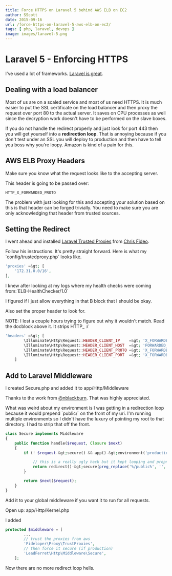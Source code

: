 ```yaml
---
title: Force HTTPS on Laravel 5 behind AWS ELB on EC2
author: SScott
date: 2015-09-16
url: /force-https-on-laravel-5-aws-elb-on-ec2/
tags: [ php, laravel, devops ]
image: images/laravel-5.png
---
```

# Laravel 5 - Enforcing HTTPS


I've used a lot of frameworks. [Laravel is great](http://laravel.com/).

## Dealing with a load balancer

Most of us are on a scaled service and most of us need HTTPS. It is much easier to put the SSL certificate on the load balancer and then proxy the request over port 80 to the actual server. It saves on CPU processes as well since the decryption work doesn't have to be performed on the slave boxes.

If you do not handle the redirect properly and just look for port 443 then you will get yourself into a **redirection loop**. That is annoying because if you don't test under an SSL you will deploy to production and then have to tell you boss why you're loopy. Amazon is kind of a pain for this.

## AWS ELB Proxy Headers

Make sure you know what the request looks like to the accepting server.

This header is going to be passed over:

`HTTP_X_FORWARDED_PROTO`

The problem with just looking for this and accepting your solution based on this is that header can be forged trivially. You need to make sure you are only acknowledging that header from trusted sources.

## Setting the Redirect

I went ahead and installed <a href="https://github.com/fideloper/TrustedProxy" title="Laravel Trusted Proxies" target="_blank">Laravel Trusted Proxies</a> from <a href="https://github.com/fideloper" title="Chris Fideo" target="_blank">Chris Fideo</a>.

Follow his instructions. It's pretty straight forward. Here is what my \`config/trustedproxy.php\` looks like.

```php
'proxies' =&gt; [
    '172.31.0.0/16',
],
```

I knew after looking at my logs where my health checks were coming from:\`ELB-HealthChecker/1.0\`

I figured if I just allow everything in that B block that I should be okay.

Also set the proper header to look for.

NOTE: I lost a couple hours trying to figure out why it wouldn't match. Read the docblock above it. It strips HTTP_  <img src="http://scotttactical.com/wp-includes/images/smilies/frownie.png" alt=":(" class="wp-smiley" style="height: 1em; max-height: 1em;" />

```php
'headers' =&gt; [
        \Illuminate\Http\Request::HEADER_CLIENT_IP    =&gt; 'X_FORWARDED_FOR',
        \Illuminate\Http\Request::HEADER_CLIENT_HOST  =&gt; 'FORWARDED_HOST',
        \Illuminate\Http\Request::HEADER_CLIENT_PROTO =&gt; 'X_FORWARDED_PROTO',
        \Illuminate\Http\Request::HEADER_CLIENT_PORT  =&gt; 'X_FORWARDED_PORT',
    ]
```

## Add to Laravel Middleware

I created Secure.php and added it to app/Http/Middleware

Thanks to the work from <a href="https://gist.github.com/nblackburn/a66e8e93561e277996aa" title="nblackburn" target="_blank">@nblackburn</a>. That was highly appreciated.

What was weird about my environment is I was getting in a redirection loop because it would prepend \`public/\` on the front of my uri. I'm running multiple environments so I didn't have the luxury of pointing my root to that directory. I had to strip that off the front.

```php
class Secure implements Middleware
{
    public function handle($request, Closure $next)
    {
        if (! $request-&gt;secure() && app()-&gt;environment('production')) {

            // this is a really ugly hack but it kept looping and prepnding public
            return redirect()-&gt;secure(preg_replace('%/public%', '', $request-&gt;getRequestUri()));
        }

        return $next($request);
    }
}
```

Add it to your global middleware if you want it to run for all requests.

Open up: app/Http/Kernel.php

I added

```php
protected $middleware = [
	    ...		
		// trust the proxies from aws
		'Fideloper\Proxy\TrustProxies',
		// then force it secure (if production)
		'LeadFerret\Http\Middleware\Secure',
	];
```

Now there are no more redirect loop hells.
